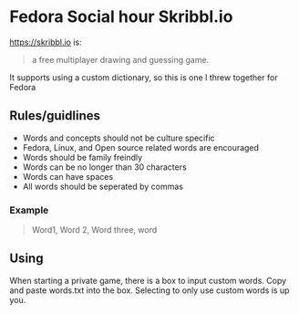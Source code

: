 # Fedora Social hour Skribbl.io

https://skribbl.io is:

> a free multiplayer drawing and guessing game.

It supports using a custom dictionary, so this is one I threw together for Fedora

## Rules/guidlines

- Words and concepts should not be culture specific
- Fedora, Linux, and Open source related words are encouraged
- Words should be family freindly 
- Words can be no longer than 30 characters
- Words can have spaces
- All words should be seperated by commas

### Example 

> Word1, Word 2, Word three, word

## Using

When starting a private game, there is a box to input custom words. 
Copy and paste words.txt into the box. Selecting to only use custom words is up you.